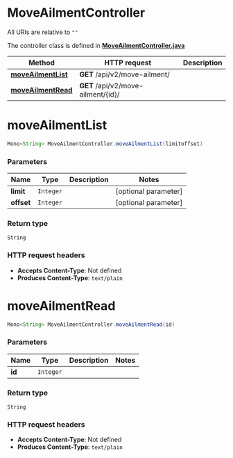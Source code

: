 # MoveAilmentController

All URIs are relative to `""`

The controller class is defined in **[MoveAilmentController.java](../../src/main/java/org/openapitools/controller/MoveAilmentController.java)**

Method | HTTP request | Description
------------- | ------------- | -------------
[**moveAilmentList**](#moveAilmentList) | **GET** /api/v2/move-ailment/ | 
[**moveAilmentRead**](#moveAilmentRead) | **GET** /api/v2/move-ailment/{id}/ | 

<a id="moveAilmentList"></a>
# **moveAilmentList**
```java
Mono<String> MoveAilmentController.moveAilmentList(limitoffset)
```



### Parameters
Name | Type | Description  | Notes
------------- | ------------- | ------------- | -------------
**limit** | `Integer` |  | [optional parameter]
**offset** | `Integer` |  | [optional parameter]

### Return type
`String`


### HTTP request headers
 - **Accepts Content-Type**: Not defined
 - **Produces Content-Type**: `text/plain`

<a id="moveAilmentRead"></a>
# **moveAilmentRead**
```java
Mono<String> MoveAilmentController.moveAilmentRead(id)
```



### Parameters
Name | Type | Description  | Notes
------------- | ------------- | ------------- | -------------
**id** | `Integer` |  |

### Return type
`String`


### HTTP request headers
 - **Accepts Content-Type**: Not defined
 - **Produces Content-Type**: `text/plain`

